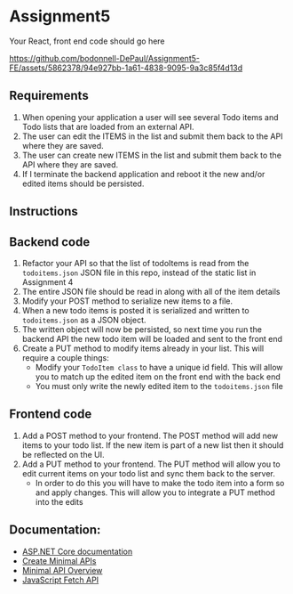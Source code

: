 # Assignment5
Your React, front end code should go here



https://github.com/bodonnell-DePaul/Assignment5-FE/assets/5862378/94e927bb-1a61-4838-9095-9a3c85f4d13d


## Requirements  
1. When opening your application a user will see several Todo items and Todo lists that are loaded from an external API.  
2. The user can edit the ITEMS in the list and submit them back to the API where they are saved.  
3. The user can create new ITEMS in the list and submit them back to the API where they are saved.
4. If I terminate the backend application and reboot it the new and/or edited items should be persisted.
   
## Instructions

## Backend code
1. Refactor your API so that the list of todoItems is read from the `todoitems.json` JSON file in this repo, instead of the static list in Assignment 4
2. The entire JSON file should be read in along with all of the item details
3. Modify your POST method to serialize new items to a file.
4. When a new todo items is posted it is serialized and written to `todoitems.json` as a JSON object.
5. The written object will now be persisted, so next time you run the backend API the new todo item will be loaded and sent to the front end
6. Create a PUT method to modify items already in your list.  This will require a couple things:
   - Modify your `TodoItem class` to have a unique id field.  This will allow you to match up the edited item on the front end with the back end
   - You must only write the newly edited item to the `todoitems.json` file
  
## Frontend code
1. Add a POST method to your frontend.  The POST method will add new items to your todo list.  If the new item is part of a new list then it should be reflected on the UI.
2. Add a PUT method to your frontend.  The PUT method will allow you to edit current items on your todo list and sync them back to the server.
   - In order to do this you will have to make the todo item into a form so and apply changes.  This will allow you to integrate a PUT method into   the edits


## Documentation:
- [ASP.NET Core documentation](https://docs.microsoft.com/en-us/aspnet/core/?view=aspnetcore-8.0)
- [Create Minimal APIs](https://learn.microsoft.com/en-us/aspnet/core/tutorials/min-web-api?view=aspnetcore-8.0&tabs=visual-studio)
- [Minimal API Overview](https://learn.microsoft.com/en-us/aspnet/core/fundamentals/minimal-apis/overview?view=aspnetcore-8.0)
- [JavaScript Fetch API](https://developer.mozilla.org/en-US/docs/Web/API/Fetch_API/Using_Fetch)
